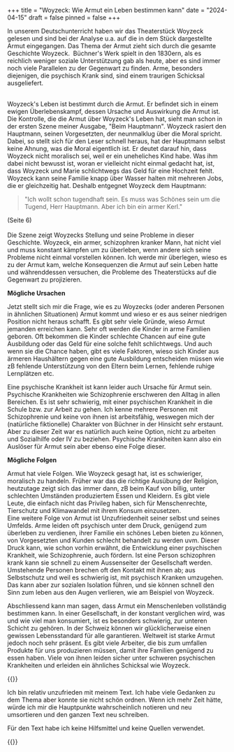 +++
title = "Woyzeck: Wie Armut ein Leben bestimmen kann"
date = "2024-04-15"
draft = false
pinned = false
+++
<!--StartFragment-->

In unserem Deutschunterricht haben wir das Theaterstück Woyzeck gelesen und sind bei der Analyse u.a. auf die in dem Stück dargestellte Armut eingegangen. Das Thema der Armut zieht sich durch die gesamte Geschichte Woyzeck.  Büchner's Werk spielt in den 1830ern, als es reichlich weniger soziale Unterstützung gab als heute, aber es sind immer noch viele Parallelen zu der Gegenwart zu finden. Arme, besonders diejenigen, die psychisch Krank sind, sind einem traurigen Schicksal ausgeliefert.

\
Woyzeck's Leben ist bestimmt durch die Armut. Er befindet sich in einem ewigen Überlebenskampf, dessen Ursache und Auswirkung die Armut ist. Die Kontrolle, die die Armut über Woyzeck's Leben hat, sieht man schon in der ersten Szene meiner Ausgabe, "Beim Hauptmann". Woyzeck rasiert den Hauptmann, seinen Vorgesetzten, der neunmalklug über die Moral spricht. Dabei, so stellt sich für den Leser schnell heraus, hat der Hauptmann selbst keine Ahnung, was die Moral eigentlich ist. Er deutet darauf hin, dass Woyzeck nicht moralisch sei, weil er ein uneheliches Kind habe. Was ihm dabei nicht bewusst ist, woran er vielleicht nicht einmal gedacht hat, ist, dass Woyzeck und Marie schlichtwegs das Geld für eine Hochzeit fehlt. Woyzeck kann seine Familie knapp über Wasser halten mit mehreren Jobs, die er gleichzeitig hat. Deshalb entgegnet Woyzeck dem Hauptmann:

> "Ich wollt schon tugendhaft sein. Es muss was Schönes sein um die Tugend, Herr Hauptmann. Aber ich bin ein armer Kerl." 

(Seite 6)\
\
Die Szene zeigt Woyzecks Stellung und seine Probleme in dieser Geschichte. Woyzeck, ein armer, schizophren kranker Mann, hat nicht viel und muss konstant kämpfen um zu überleben, wenn andere sich seine Probleme nicht einmal vorstellen können. Ich werde mir überlegen, wieso es zu der Armut kam, welche Konsequenzen die Armut auf sein Leben hatte und währenddessen versuchen, die Probleme des Theaterstücks auf die Gegenwart zu projizieren. 

**Mögliche Ursachen**

Jetzt stellt sich mir die Frage, wie es zu Woyzecks (oder anderen Personen in ähnlichen Situationen) Armut kommt und wieso er es aus seiner niedrigen Position nicht heraus schafft. Es gibt sehr viele Gründe, wieso Armut jemanden erreichen kann. Sehr oft werden die Kinder in arme Familien geboren. Oft bekommen die Kinder schlechte Chancen auf eine gute Ausbildung oder das Geld für eine solche fehlt schlichtwegs. Und auch wenn sie die Chance haben, gibt es viele Faktoren, wieso sich Kinder aus ärmeren Haushältern gegen eine gute Ausbildung entscheiden müssen wie zB fehlende Unterstützung von den Eltern beim Lernen, fehlende ruhige Lernplätzen etc.

Eine psychische Krankheit ist kann leider auch Ursache für Armut sein. Psychische Krankheiten wie Schizophrenie erschweren den Alltag in allen Bereichen. Es ist sehr schwierig, mit einer psychischen Krankheit in die Schule bzw. zur Arbeit zu gehen. Ich kenne mehrere Personen mit Schizophrenie und keine von ihnen ist arbeitsfähig, weswegen mich der (natürliche fiktionelle) Charakter von Büchner in der Hinsicht sehr erstaunt. Aber zu dieser Zeit war es natürlich auch keine Option, nicht zu arbeiten und Sozialhilfe oder IV zu beziehen. Psychische Krankheiten kann also ein Auslöser für Armut sein aber ebenso eine Folge dieser. 

**Mögliche Folgen**

Armut hat viele Folgen. Wie Woyzeck gesagt hat, ist es schwieriger, moralisch zu handeln. Früher war das die richtige Ausübung der Religion, heutzutage zeigt sich das immer dann, zB beim Kauf von billig, unter schlechten Umständen produziertem Essen und Kleidern. Es gibt viele Leute, die einfach nicht das Privileg haben, sich für Menschenrechte, Tierschutz und Klimawandel mit ihrem Konsum einzusetzen.\
Eine weitere Folge von Armut ist Unzufriedenheit seiner selbst und seines Umfelds. Arme leiden oft psychisch unter dem Druck, genügend zum überleben zu verdienen, ihrer Familie ein schönes Leben bieten zu können, von Vorgesetzten und Kunden schlecht behandelt zu werden uvm. Dieser Druck kann, wie schon vorhin erwähnt, die Entwicklung einer psychischen Krankheit, wie Schizophrenie, auch fördern. Ist eine Person schizophren krank kann sie schnell zu einem Aussenseiter der Gesellschaft werden. Umstehende Personen brechen oft den Kontakt mit ihnen ab; aus Selbstschutz und weil es schwierig ist, mit psychisch Kranken umzugehen. Das kann aber zur sozialen Isolation führen, und sie können schnell den Sinn zum leben aus den Augen verlieren, wie am Beispiel von Woyzeck.

Abschliessend kann man sagen, dass Armut ein Menschenleben vollständig bestimmen kann. In einer Gesellschaft, in der konstant verglichen wird, was und wie viel man konsumiert, ist es besonders schwierig, zur unteren Schicht zu gehören. In der Schweiz können wir glücklicherweise einen gewissen Lebensstandard für alle garantieren. Weltweit ist starke Armut jedoch noch sehr präsent. Es gibt viele Arbeiter, die bis zum umfallen Produkte für uns produzieren müssen, damit ihre Familien genügend zu essen haben. Viele von ihnen leiden sicher unter schweren psychischen Krankheiten und erleiden ein ähnliches Schicksal wie Woyzeck. 

<!--EndFragment-->

{{<box>}}

Ich bin relativ unzufrieden mit meinem Text. Ich habe viele Gedanken zu dem Thema aber konnte sie nicht schön ordnen. Wenn ich mehr Zeit hätte, würde ich mir die Hauptpunkte wahrscheinlich notieren und neu umsortieren und den ganzen Text neu schreiben.

Für den Text habe ich keine Hilfsmittel und keine Quellen verwendet. 

{{</box>}}